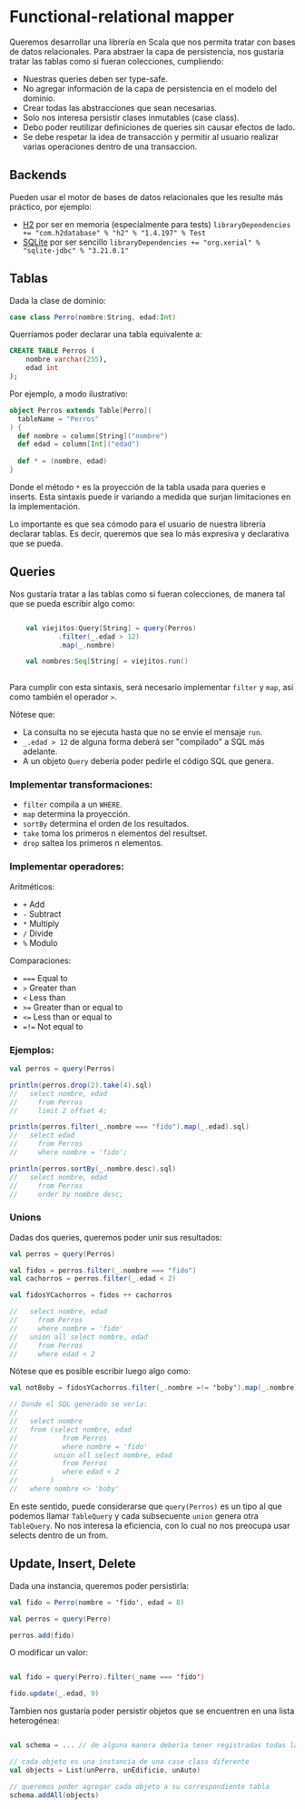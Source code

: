 # Functional-relational mapper

Queremos desarrollar una librería en Scala que nos permita tratar con bases de 
datos relacionales.
Para abstraer la capa de persistencia, nos gustaria tratar las tablas como si 
fueran colecciones, cumpliendo:


 - Nuestras queries deben ser type-safe.
 - No agregar información de la capa de persistencia en el modelo del dominio.
 - Crear todas las abstracciones que sean necesarias.
 - Solo nos interesa persistir clases inmutables (case class).
 - Debo poder reutilizar definiciones de queries sin causar efectos de lado.
 - Se debe respetar la idea de transacción y permitir al usuario realizar varias operaciones dentro de una transaccion.
 
## Backends

Pueden usar el motor de bases de datos relacionales que les resulte más práctico, 
por ejemplo:

 - [H2](http://www.h2database.com/html/main.html) por ser en memoria (especialmente para tests) `libraryDependencies += "com.h2database" % "h2" % "1.4.197" % Test`
 - [SQLite](https://www.sqlite.org/index.html) por ser sencillo `libraryDependencies += "org.xerial" % "sqlite-jdbc" % "3.21.0.1"`
 
## Tablas

Dada la clase de dominio:

```scala
case class Perro(nombre:String, edad:Int)
```

Querríamos poder declarar una tabla equivalente a:

```sql
CREATE TABLE Perros (
    nombre varchar(255),
    edad int 
);
```

Por ejemplo, a modo ilustrativo:

```scala
object Perros extends Table[Perro](
  tableName = "Perros"
) {
  def nombre = column[String]("nombre")
  def edad = column[Int]("edad")
  
  def * = (nombre, edad)
}
```

Donde el método `*` es la proyección de la tabla usada para queries e inserts.
Esta sintaxis puede ir variando a medida que surjan limitaciones en la implementación.

Lo importante es que sea cómodo para el usuario de nuestra librería declarar tablas. 
Es decir, queremos que sea lo más expresiva y declarativa que se pueda.

## Queries

Nos gustaría tratar a las tablas como si fueran colecciones, 
de manera tal que se pueda escribir algo como:


```scala

    val viejitos:Query[String] = query(Perros)
            .filter(_.edad > 12)
            .map(_.nombre)

    val nombres:Seq[String] = viejitos.run()
    
```

Para cumplir con esta sintaxis, será necesario implementar `filter` y `map`, 
así como también el operador `>`. 

Nótese que:

 - La consulta no se ejecuta hasta que no se envíe el mensaje `run`.
 - `_.edad > 12` de alguna forma deberá ser "compilado" a SQL más adelante.
 - A un objeto `Query` debería poder pedirle el código SQL que genera.

### Implementar transformaciones:

 - `filter` compila a un `WHERE`.
 - `map` determina la proyección.
 - `sortBy` determina el orden de los resultados.
 - `take` toma los primeros n elementos del resultset.
 - `drop` saltea los primeros n elementos.
 
 
### Implementar operadores:
 
 Aritméticos:
 
  - `+`	Add	
  - `-`	Subtract	
  - `*`	Multiply	
  - `/`	Divide	
  - `%`	Modulo	
 
 Comparaciones:
 
  - `===` Equal to	
  - `>`	 Greater than	
  - `<`	 Less than	
  - `>=`	 Greater than or equal to	
  - `<=`	 Less than or equal to	
  - `=!=` Not equal to
  
  
### Ejemplos:
 
 ```scala
val perros = query(Perros)

println(perros.drop(2).take(4).sql)
//   select nombre, edad
//     from Perros
//     limit 2 offset 4;

println(perros.filter(_.nombre === "fido").map(_.edad).sql)
//   select edad
//     from Perros
//     where nombre = 'fido';

println(perros.sortBy(_.nombre.desc).sql)
//   select nombre, edad
//     from Perros
//     order by nombre desc;

 ```

### Unions

Dadas dos queries, queremos poder unir sus resultados:

```scala
val perros = query(Perros)

val fidos = perros.filter(_.nombre === "fido")
val cachorros = perros.filter(_.edad < 2)

val fidosYCachorros = fidos ++ cachorros

//   select nombre, edad
//     from Perros
//     where nombre = 'fido'
//   union all select nombre, edad
//     from Perros
//     where edad < 2
```

Nótese que es posible escribir luego algo como:

```scala
val notBoby = fidosYCachorros.filter(_.nombre =!= 'boby').map(_.nombre)

// Donde el SQL generado se vería:
// 
//   select nombre
//   from (select nombre, edad
//           from Perros
//           where nombre = 'fido'
//         union all select nombre, edad
//           from Perros
//           where edad < 2
//        )
//   where nombre <> 'boby'

```

En este sentido, puede considerarse que `query(Perros)` es un tipo al que podemos llamar
 `TableQuery` y cada subsecuente `union` genera otra `TableQuery`. 
No nos interesa la eficiencia, con lo cual no nos preocupa usar selects dentro de un from.


## Update, Insert, Delete

Dada una instancia, queremos poder persistirla:

```scala
val fido = Perro(nombre = 'fido', edad = 8)

val perros = query(Perro)

perros.add(fido)

```

O modificar un valor:

```scala

val fido = query(Perro).filter(_name === 'fido')

fido.update(_.edad, 9)

```

Tambien nos gustaría poder persistir objetos que se encuentren en una lista heterogénea:


```scala

val schema = ... // de alguna manera debería tener registradas todas las tablas

// cada objeto es una instancia de una case class diferente
val objects = List(unPerro, unEdificio, unAuto)

// queremos poder agregar cada objeto a su correspondiente tabla
schema.addAll(objects)

```
